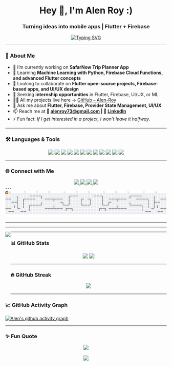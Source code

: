 <h1 align="center">Hey 👋, I'm Alen Roy :)</h1>
<h3 align="center">Turning ideas into mobile apps | Flutter + Firebase</h3>

<p align="center">
  <a href="https://git.io/typing-svg">
    <img src="https://readme-typing-svg.herokuapp.com?font=Fira+Code&weight=600&size=22&pause=1000&center=true&vCenter=true&width=520&lines=Flutter+Developer;ML+Developer;UI%2FUX+Designer;Tech+Explorer;Mobile+App+Developer" alt="Typing SVG" />
  </a>
</p>

---

### 🚀 About Me  
- 🔭 I’m currently working on **SafarNow Trip Planner App**  
- 🌱 Learning **Machine Learning with Python, Firebase Cloud Functions, and advanced Flutter concepts**  
- 👯 Looking to collaborate on **Flutter open-source projects, Firebase-based apps, and UI/UX design**  
- 🤝 Seeking **internship opportunities** in Flutter, Firebase, UI/UX, or ML  
- 👨‍💻 All my projects live here → [GitHub – Alen-Roy](https://github.com/Alen-Roy)  
- 💬 Ask me about **Flutter, Firebase, Provider State Management, UI/UX**  
- 📫 Reach me at **📧 alenroy73@gmail.com | 🔗 [LinkedIn](https://www.linkedin.com/in/alen-roy-a4b80230b/)**  
- ⚡ Fun fact: *If I get interested in a project, I won’t leave it halfway.*  

---

### 🛠️ Languages & Tools
<p align="center">
  <img src="https://img.shields.io/badge/Flutter-02569B?style=for-the-badge&logo=flutter&logoColor=white"/>
  <img src="https://img.shields.io/badge/Dart-0175C2?style=for-the-badge&logo=dart&logoColor=white"/>
  <img src="https://img.shields.io/badge/Firebase-FFCA28?style=for-the-badge&logo=firebase&logoColor=black"/>
  <img src="https://img.shields.io/badge/Python-3776AB?style=for-the-badge&logo=python&logoColor=white"/>
  <img src="https://img.shields.io/badge/Jupyter-F37626?style=for-the-badge&logo=jupyter&logoColor=white"/>
  <img src="https://img.shields.io/badge/Android%20Studio-3DDC84?style=for-the-badge&logo=androidstudio&logoColor=white"/>
  <img src="https://img.shields.io/badge/VSCode-007ACC?style=for-the-badge&logo=visualstudiocode&logoColor=white"/>
  <img src="https://img.shields.io/badge/Figma-F24E1E?style=for-the-badge&logo=figma&logoColor=white"/>
  <img src="https://img.shields.io/badge/Git-F05032?style=for-the-badge&logo=git&logoColor=white"/>
  <img src="https://img.shields.io/badge/GitHub-181717?style=for-the-badge&logo=github&logoColor=white"/>
  <img src="https://img.shields.io/badge/Premiere%20Pro-9999FF?style=for-the-badge&logo=adobepremierepro&logoColor=white"/>
  <img src="https://img.shields.io/badge/C-00599C?style=for-the-badge&logo=c&logoColor=white"/>
</p>

---

### 🌐 Connect with Me
<div align="center">
  <a href="https://www.linkedin.com/in/alen-roy-a4b80230b/" target="_blank">
    <img src="https://img.shields.io/static/v1?message=LinkedIn&logo=linkedin&label=&color=0077B5&logoColor=white&style=for-the-badge" height="25" />
  </a>
  <a href="https://discord.com/users/blind_warrior" target="_blank">
    <img src="https://img.shields.io/static/v1?message=Discord&logo=discord&label=&color=7289DA&logoColor=white&style=for-the-badge" height="25" />
  </a>
  <a href="https://www.instagram.com/a____l___e.n/" target="_blank">
    <img src="https://img.shields.io/static/v1?message=Instagram&logo=instagram&label=&color=E4405F&logoColor=white&style=for-the-badge" height="25" />
  </a>
  <a href="mailto:alenroy73@gmail.com" target="_blank">
    <img src="https://img.shields.io/static/v1?message=Gmail&logo=gmail&label=&color=D14836&logoColor=white&style=for-the-badge" height="25" />
  </a>
</div>
---

<picture>
  <source media="(prefers-color-scheme: dark)" srcset="https://raw.githubusercontent.com/Alen-Roy/Alen-Roy/output/pacman-contribution-graph-dark.svg">
  <source media="(prefers-color-scheme: light)" srcset="https://raw.githubusercontent.com/Alen-Roy/Alen-Roy/output/pacman-contribution-graph.svg">
  <img alt="pacman contribution graph" src="https://raw.githubusercontent.com/Alen-Roy/Alen-Roy/output/pacman-contribution-graph.svg">
</picture>

---

---

<img align="left" height="200" src="https://media0.giphy.com/media/v1.Y2lkPTc5MGI3NjExZ3NzbDJqd2wxbjh0bTgwMTZyaWgxb3cxNTV1cXV6MDY3ODNrcG1qeiZlcD12MV9pbnRlcm5hbF9naWZfYnlfaWQmY3Q9Zw/X3TSLqkGyucj34ELTa/giphy.gif" />

---


### 📊 GitHub Stats
<div align="center">
  <img src="https://github-readme-stats.vercel.app/api?username=Alen-Roy&show_icons=true&include_all_commits=true&count_private=true&theme=dracula&hide_border=false&v=6" height="150"/>
  <img src="https://github-readme-stats.vercel.app/api/top-langs/?username=Alen-Roy&layout=compact&theme=dracula&size_weight=0.3&count_weight=0.7&exclude_repo=Alen-Roy.github.io,portfolio,personal-website,website-template,HTML-CSS-JS-Templates&langs_count=8&hide=C,Java,Objective-C&v=6" height="150"/>
</div>

---


### 🔥 GitHub Streak
<p align="center">
  <img src="https://streak-stats.demolab.com?user=Alen-Roy&theme=dracula&hide_border=true&border_radius=10&v=6"/>
</p>

---

### 📈 GitHub Activity Graph
[![Alen's github activity graph](https://github-readme-activity-graph.vercel.app/graph?username=Alen-Roy&theme=dracula&v=6)](https://github.com/ashutosh00710/github-readme-activity-graph)

---

### ✨ Fun Quote
<p align="center">
  <img src="https://quotes-github-readme.vercel.app/api?type=horizontal&theme=dracula&v=6"/>
</p>



<div align="center">
  <img src="https://visitor-badge.laobi.icu/badge?page_id=Alen-Roy.Alen-Roy&" />
</div>
